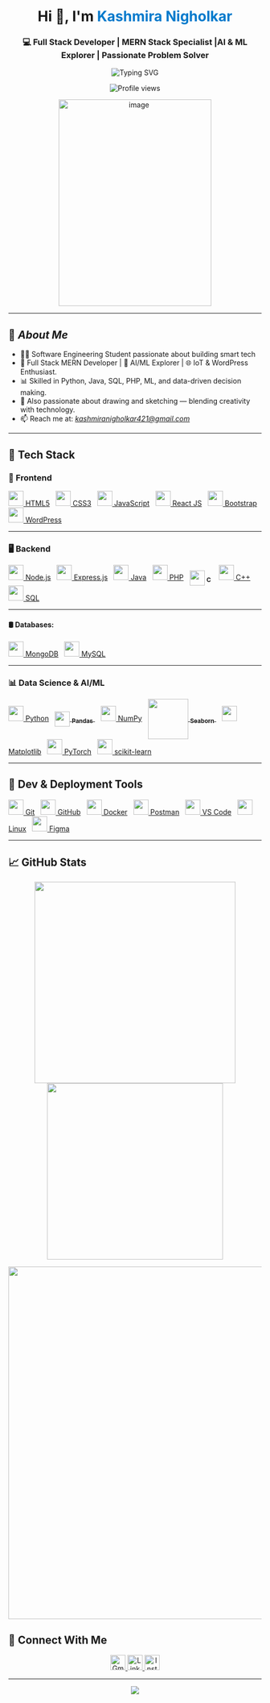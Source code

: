 <h1 align="center">Hi 👋, I'm <span style="color:#007acc;"><strong>Kashmira Nigholkar</strong></span></h1>
<h3 align="center">💻 Full Stack Developer | MERN Stack Specialist |AI & ML Explorer  | Passionate Problem Solver</h3>

<p align="center">
  <img src="https://readme-typing-svg.herokuapp.com?font=Fira+Code&size=18&duration=3000&pause=1000&color=36BCF7&center=true&vCenter=true&width=500&lines=Full+Stack+Developer;MERN+Stack+Expert;Open+Source+Contributor;Designing+Scalable+Apps;Always+Learning+and+Building" alt="Typing SVG" />
</p>
</p>
<p align="center">
  <img src="https://komarev.com/ghpvc/?username=kashmiranigholkar&label=Profile%20Views&color=0e75b6&style=flat" alt="Profile views" />
  
</p>


<p align="center">
  <img width="304" height="410" alt="image" src="https://github.com/user-attachments/assets/ee2ce675-8c3b-429e-8819-790126431554" />
</p>



---
## 🎯 *About Me*

- 👩‍💻 Software Engineering Student passionate about building smart tech
- 🧠 Full Stack MERN Developer | 🤖 AI/ML Explorer | 🌐 IoT & WordPress Enthusiast. 
- 📊 Skilled in Python, Java, SQL, PHP, ML, and data-driven decision making. 
- 🎨 Also passionate about drawing and sketching — blending creativity with technology. 
- 📫 Reach me at: *kashmiranigholkar421@gmail.com*




---
 
## 🧠 Tech Stack

### 🎨 Frontend
<p align="left">
  <a href="#"><img src="https://img.icons8.com/color/48/html-5.png" width="30"/> HTML5</a>&nbsp;&nbsp;
  <a href="#"><img src="https://img.icons8.com/color/48/css3.png" width="30"/> CSS3</a>&nbsp;&nbsp;
  <a href="#"><img src="https://img.icons8.com/color/48/javascript.png" width="30"/> JavaScript</a>&nbsp;&nbsp;
  <a href="#"><img src="https://img.icons8.com/offices/30/react.png" width="30"/> React JS</a>&nbsp;&nbsp;
  <a href="#"><img src="https://img.icons8.com/color/48/bootstrap.png" width="30"/> Bootstrap</a>&nbsp;&nbsp;
  <a href="#"><img src="https://img.icons8.com/ios-filled/50/wordpress.png" width="30"/> WordPress</a>
</p>

---

### 🖥️ Backend
<p align="left">
  <a href="#"><img src="https://img.icons8.com/fluency/48/node-js.png" width="30"/> Node.js</a>&nbsp;&nbsp;
  <a href="#"><img src="https://img.icons8.com/color/48/express.png" width="30"/> Express.js</a>&nbsp;&nbsp;
 <a href="#"><img src="https://img.icons8.com/ios-filled/50/java-coffee-cup-logo.png" width="30"/> Java</a>&nbsp;&nbsp;
<a href="#">
 <a href="#"><img src="https://img.icons8.com/fluency/48/php.png" width="30"/> PHP</a>&nbsp;&nbsp;
<img src="https://cdn.jsdelivr.net/gh/devicons/devicon/icons/c/c-original.svg" width="30" style="vertical-align:middle;" />
  <sub><b>C</b></sub>
</a>&nbsp;&nbsp;
  <a href="#"><img src="https://img.icons8.com/ios-filled/50/c-plus-plus-logo.png" width="30"/> C++</a>&nbsp;&nbsp;
  <a href="#"><img src="https://img.icons8.com/color/48/sql.png" width="30"/> SQL</a>
</p>

---

#### 🛢️ Databases:
 <a href="#"><img src="https://img.icons8.com/color/48/mongodb.png" width="30"/> MongoDB</a>&nbsp;&nbsp;
  <a href="#"><img src="https://img.icons8.com/color/48/mysql-logo.png" width="30"/> MySQL</a>&nbsp;&nbsp;
  
  ---

### 📊 Data Science & AI/ML
<p align="left">
  <a href="#"><img src="https://img.icons8.com/color/48/python.png" width="30"/> Python</a>&nbsp;&nbsp;
<a href="#">
  <img src="https://cdn.jsdelivr.net/gh/devicons/devicon/icons/pandas/pandas-original.svg" width="30" style="vertical-align:middle;" />
  <sub><b>Pandas</b></sub>
</a>&nbsp;&nbsp;
  <a href="#"><img src="https://img.icons8.com/color/48/numpy.png" width="30"/> NumPy</a>&nbsp;&nbsp;
<a href="https://seaborn.pydata.org/" target="_blank">
  <img src="https://seaborn.pydata.org/_static/logo-wide-lightbg.svg" width="80" style="vertical-align:middle;" />
  <sub><b>Seaborn</b></sub>
</a>&nbsp;&nbsp;
  <a href="#"><img src="https://img.icons8.com/color/48/matplotlib.png" width="30"/> Matplotlib</a>&nbsp;&nbsp;
  <a href="#"><img src="https://pytorch.org/assets/images/pytorch-logo.png" width="30"/> PyTorch</a>&nbsp;&nbsp;
  <a href="#"><img src="https://upload.wikimedia.org/wikipedia/commons/0/05/Scikit_learn_logo_small.svg" width="30"/> scikit-learn</a>
</p>

---

## 🔧 Dev & Deployment Tools
<p align="left">
  <a href="#"><img src="https://img.icons8.com/color/48/git.png" width="30"/> Git</a>&nbsp;&nbsp;
  <a href="#"><img src="https://img.icons8.com/ios-glyphs/48/github.png" width="30"/> GitHub</a>&nbsp;&nbsp;
  <a href="#"><img src="https://img.icons8.com/color/48/docker.png" width="30"/> Docker</a>&nbsp;&nbsp;
  <a href="#"><img src="https://img.icons8.com/external-tal-revivo-color-tal-revivo/24/external-postman-is-the-only-complete-api-development-environment-logo-color-tal-revivo.png" width="30"/> Postman</a>&nbsp;&nbsp;
  <a href="#"><img src="https://img.icons8.com/color/48/visual-studio-code-2019.png" width="30"/> VS Code</a>&nbsp;&nbsp;
  <a href="#"><img src="https://img.icons8.com/ios-filled/50/linux.png" width="30"/> Linux</a>&nbsp;&nbsp;
  <a href="#"><img src="https://img.icons8.com/color/48/figma--v1.png" width="30"/> Figma</a>
</p>

---

## 📈 GitHub Stats

<p align="center"> <img src="https://github-readme-stats.vercel.app/api?username=KashmiraNigholkar&show_icons=true&theme=tokyonight" width="400"/> <img src="https://github-readme-stats.vercel.app/api/top-langs/?username=KashmiraNigholkar&layout=compact&theme=tokyonight" width="350"/> </p> <p align="center"> <img src="https://streak-stats.demolab.com/?user=KashmiraNigholkar&theme=tokyonight" width="700"/> </p>




## 📲 Connect With Me

<p align="center">
  <a href="mailto:kashmiranigholkar421@gmail.com" target="_blank">
    <img src="https://img.icons8.com/color/48/gmail-new.png" width="30" title="Gmail" />
  </a>
  <a href="https://www.linkedin.com/in/kashmira1234" target="_blank">
    <img src="https://img.icons8.com/color/48/linkedin.png" width="30" title="LinkedIn" />
  </a>

  <a href="https://www.instagram.com/kashmira_nigholkar" target="_blank">
    <img src="https://img.icons8.com/fluency/48/instagram-new.png" width="30" title="Instagram" />
  </a>
</p>

---
<p align="center">
  <img src="https://readme-typing-svg.herokuapp.com?font=Fira+Code&size=22&duration=3000&pause=1000&color=007ACC&center=true&vCenter=true&width=400&lines=Code.+Connect.+Create."/>
</p>



